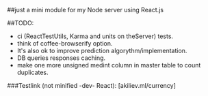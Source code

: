 ##just a mini module for my Node server using React.js

##TODO:
* ci (ReactTestUtils, Karma and units on theServer) tests.
* think of coffee-browserify option.
* It's also ok to improve prediction algorythm/implementation.
* DB queries responses caching.
* make one more unsigned medint column in master table to count duplicates. 

###Testlink (not minified -dev- React): [akiliev.ml/currency]
